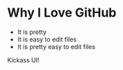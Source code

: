 # Why I Love GitHub

* It is pretty
* It is easy to edit files
* It is pretty easy to edit files

Kickass UI!